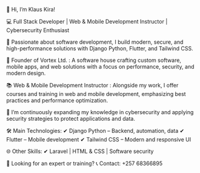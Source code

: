 👋 Hi, I’m Klaus Kira!

💻 Full Stack Developer | Web & Mobile Development Instructor | Cybersecurity Enthusiast

🚀 Passionate about software development, I build modern, secure, and high-performance solutions with Django Python, Flutter, and Tailwind CSS.

🏢 Founder of Vortex Ltd. : A software house crafting custom software, mobile apps, and web solutions with a focus on performance, security, and modern design.

📚 Web & Mobile Development Instructor :
Alongside my work, I offer courses and training in web and mobile development, emphasizing best practices and performance optimization.

🔐 I’m continuously expanding my knowledge in cybersecurity and applying security strategies to protect applications and data.

🛠️ Main Technologies:
✔ Django Python – Backend, automation, data
✔ Flutter – Mobile development
✔ Tailwind CSS – Modern and responsive UI

🌐 Other Skills:
✔ Laravel | HTML & CSS | Software security

📩 Looking for an expert or training?
📞 Contact: +257 68366895



<!---
klauskira07/klauskira07 is a ✨ special ✨ repository because its `README.md` (this file) appears on your GitHub profile.
You can click the Preview link to take a look at your changes.
--->
